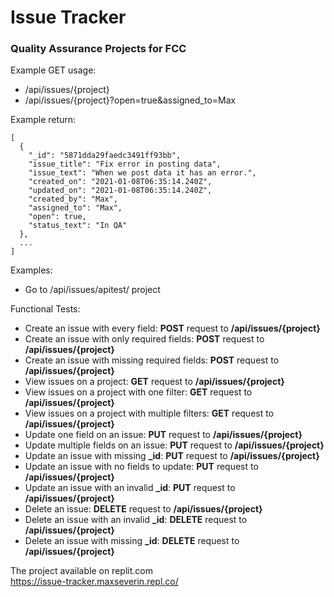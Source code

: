 # Issue Tracker

### Quality Assurance Projects for FCC

Example GET usage:

* /api/issues/{project}
* /api/issues/{project}?open=true&assigned_to=Max

Example return:

    [
      { 
        "_id": "5871dda29faedc3491ff93bb",
        "issue_title": "Fix error in posting data",
        "issue_text": "When we post data it has an error.",
        "created_on": "2021-01-08T06:35:14.240Z",
        "updated_on": "2021-01-08T06:35:14.240Z",
        "created_by": "Max",
        "assigned_to": "Max",
        "open": true,
        "status_text": "In QA"
      },
      ...
    ]

Examples:

* Go to /api/issues/apitest/ project 

Functional Tests:

* Create an issue with every field: **POST** request to **/api/issues/{project}**
* Create an issue with only required fields: **POST** request to **/api/issues/{project}**
* Create an issue with missing required fields: **POST** request to **/api/issues/{project}**
* View issues on a project: **GET** request to **/api/issues/{project}**
* View issues on a project with one filter: **GET** request to **/api/issues/{project}**
* View issues on a project with multiple filters: **GET** request to **/api/issues/{project}**
* Update one field on an issue: **PUT** request to **/api/issues/{project}**
* Update multiple fields on an issue: **PUT** request to **/api/issues/{project}**
* Update an issue with missing **_id**: **PUT** request to **/api/issues/{project}**
* Update an issue with no fields to update: **PUT** request to **/api/issues/{project}**
* Update an issue with an invalid **_id**: **PUT** request to **/api/issues/{project}**
* Delete an issue: **DELETE** request to **/api/issues/{project}**
* Delete an issue with an invalid **_id**: **DELETE** request to **/api/issues/{project}**
* Delete an issue with missing **_id**: **DELETE** request to **/api/issues/{project}**


The project available on replit.com  
https://issue-tracker.maxseverin.repl.co/
